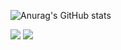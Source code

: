   ![Anurag's GitHub stats](https://github-readme-stats.vercel.app/api?username=Everton09Dev&show_icons=true&theme=radical)
<div>

 <a href="https://www.instagram.com/_everton33/"><img src="https://img.shields.io/badge/Instagram-E4405F?style=for-the-badge&logo=instagram&logoColor=white"></a>
<img src="https://img.shields.io/badge/C-00599C?style=for-the-badge&logo=c&logoColor=white"></a>



